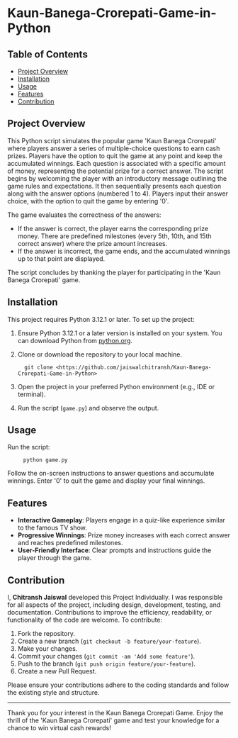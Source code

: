 # Kaun-Banega-Crorepati-Game-in-Python

## Table of Contents
- [Project Overview](#project-overview)
- [Installation](#installation)
- [Usage](#usage)
- [Features](#features)
- [Contribution](#contribution)


## Project Overview
This Python script simulates the popular game 'Kaun Banega Crorepati' where players answer a series of multiple-choice questions to earn cash prizes. Players have the option to quit the game at any point and keep the accumulated winnings. Each question is associated with a specific amount of money, representing the potential prize for a correct answer. The script begins by welcoming the player with an introductory message outlining the game rules and expectations. It then sequentially presents each question along with the answer options (numbered 1 to 4). Players input their answer choice, with the option to quit the game by entering '0'.

The game evaluates the correctness of the answers:
- If the answer is correct, the player earns the corresponding prize money. There are predefined milestones (every 5th, 10th, and 15th correct answer) where the prize amount increases.
- If the answer is incorrect, the game ends, and the accumulated winnings up to that point are displayed.

The script concludes by thanking the player for participating in the 'Kaun Banega Crorepati' game.


## Installation
This project requires Python 3.12.1 or later.
To set up the project:
1. Ensure Python 3.12.1 or a later version is installed on your system. You can download Python from [python.org](https://www.python.org/downloads/).
2. Clone or download the repository to your local machine.

         git clone <https://github.com/jaiswalchitransh/Kaun-Banega-Crorepati-Game-in-Python>

4. Open the project in your preferred Python environment (e.g., IDE or terminal).
5. Run the script (`game.py`) and observe the output.


## Usage
Run the script:

         python game.py

Follow the on-screen instructions to answer questions and accumulate winnings.
Enter '0' to quit the game and display your final winnings.  


## Features
- **Interactive Gameplay**: Players engage in a quiz-like experience similar to the famous TV show.
- **Progressive Winnings**: Prize money increases with each correct answer and reaches predefined milestones.
- **User-Friendly Interface**: Clear prompts and instructions guide the player through the game.


## Contribution
I, **Chitransh Jaiswal** developed this Project Individually. I was responsible for all aspects of the project, including design, development, testing, and documentation.
Contributions to improve the efficiency, readability, or functionality of the code are welcome. To contribute:
1. Fork the repository.
2. Create a new branch (`git checkout -b feature/your-feature`).
3. Make your changes.
4. Commit your changes (`git commit -am 'Add some feature'`).
5. Push to the branch (`git push origin feature/your-feature`).
6. Create a new Pull Request.

Please ensure your contributions adhere to the coding standards and follow the existing style and structure.

---

Thank you for your interest in the Kaun Banega Crorepati Game. Enjoy the thrill of the 'Kaun Banega Crorepati' game and test your knowledge for a chance to win virtual cash rewards!
